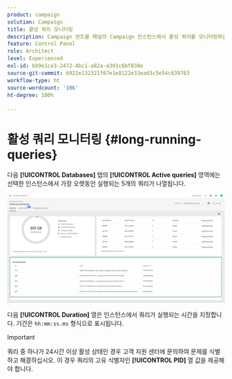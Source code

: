 ```yaml
---
product: campaign
solution: Campaign
title: 활성 쿼리 모니터링
description: Campaign 컨트롤 패널의 Campaign 인스턴스에서 활성 쿼리를 모니터링하는 방법을 알아봅니다.
feature: Control Panel
role: Architect
level: Experienced
exl-id: bb9e1ce3-2472-4bc1-a82a-a301c6bf830e
source-git-commit: 6922e132321f67e1e8122e33ead3c5e54c639763
workflow-type: ht
source-wordcount: '106'
ht-degree: 100%

---
```


# 활성 쿼리 모니터링 {#long-running-queries}

다음 **[!UICONTROL Databases]** 탭의 **[!UICONTROL Active queries]** 영역에는 선택한 인스턴스에서 가장 오랫동안 실행되는 5개의 쿼리가 나열됩니다.

![](assets/active-queries.png)

다음 **[!UICONTROL Duration]** 열은 인스턴스에서 쿼리가 실행되는 시간을 지정합니다. 기간은 `hh:mm:ss.ms` 형식으로 표시됩니다.

>[!IMPORTANT]
>
>쿼리 중 하나가 24시간 이상 활성 상태인 경우 고객 지원 센터에 문의하여 문제를 식별하고 해결하십시오. 이 경우 쿼리의 고유 식별자인 **[!UICONTROL PID]** 열 값을 제공해야 합니다.
